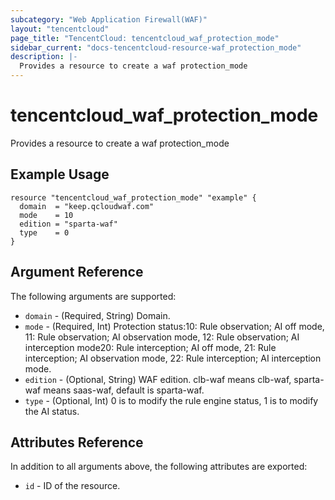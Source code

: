 ```yaml
---
subcategory: "Web Application Firewall(WAF)"
layout: "tencentcloud"
page_title: "TencentCloud: tencentcloud_waf_protection_mode"
sidebar_current: "docs-tencentcloud-resource-waf_protection_mode"
description: |-
  Provides a resource to create a waf protection_mode
---
```


# tencentcloud_waf_protection_mode

Provides a resource to create a waf protection_mode

## Example Usage

```hcl
resource "tencentcloud_waf_protection_mode" "example" {
  domain  = "keep.qcloudwaf.com"
  mode    = 10
  edition = "sparta-waf"
  type    = 0
}
```

## Argument Reference

The following arguments are supported:

* `domain` - (Required, String) Domain.
* `mode` - (Required, Int) Protection status:10: Rule observation; AI off mode, 11: Rule observation; AI observation mode, 12: Rule observation; AI interception mode20: Rule interception; AI off mode, 21: Rule interception; AI observation mode, 22: Rule interception; AI interception mode.
* `edition` - (Optional, String) WAF edition. clb-waf means clb-waf, sparta-waf means saas-waf, default is sparta-waf.
* `type` - (Optional, Int) 0 is to modify the rule engine status, 1 is to modify the AI status.

## Attributes Reference

In addition to all arguments above, the following attributes are exported:

* `id` - ID of the resource.




